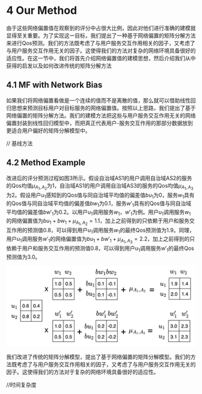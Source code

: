 # 4 Our Method

由于这些网络偏置值在观察到的评分中占很大比例，因此对他们进行准确的建模就显得至关重要。为了实现这一目标，我们提出了一种基于网络偏置的矩阵分解方法来进行Qos预测。我们的方法既考虑了与用户服务交互作用相关的因子，又考虑了与用户服务交互作用无关的因子。这使得我们的方法对复杂的网络环境具备很好的适应性。在这一节中，我们将首先介绍网络偏置值的建模思想，然后介绍我们从中获得的启发以及如何改进传统的矩阵分解方法

## 4.1 MF with Network Bias

如果我们将网络偏置看做是一个连续的值而不是离散的值，那么就可以借助线性回归思想来预测目标用户对目标服务的网络偏置值。按照以上思路，我们提出了基于网络偏置的矩阵分解方法。我们的建模方法把这些与用户服务交互作用无关的网络偏置封装到线性回归模型中，而把真正代表用户-服务交互作用的那部分数据放到更适合用户偏好的矩阵分解模型中。 

// 基线方法

## 4.2 Method Example

改进后的评分预测过程如图3所示。假设自治域AS1的用户调用自治域AS2的服务的Qos均值$\mu_{A_1,A_2}$为1，自治域AS1的用户调用自治域AS3的服务的Qos均值$\mu_{A_1,A_3}$为2。假设用户$u_1$感知到的Qos值与同自治域平均值的偏差值$bu_1$为0，服务$w_1$具有的Qos值与同自治域平均值的偏差值$bw_1$为0.1，服务$w'_1$具有的Qos值与同自治域平均值的偏差值$bw'_1$为0.2。以用户$u_1$调用服务$w_1$，$w'_1$为例。用户$u_1$调用服务$w_1$的网络偏置值为$bu_1 + bw_1 + \mu_{A_1,A_2}=1.1$，加上之前得到的只依赖于用户和服务交互作用的预测值0.8，可以得到用户$u_1$调用服务$w_1$的最终Qos预测值为1.9。同理，用户$u_1$调用服务$w'_1$的网络偏置值为$bu_1 + bw'_1 + \mu_{A_1,A_3}=2.2$，加上之前得到的只依赖于用户和服务交互作用的预测值0.8，可以得到用户$u_1$调用服务$w'_1$的最终Qos预测值为3.0。

<img src="image-20220207202606414.png" alt="image-20220207202606414" style="zoom:50%;" />



我们改进了传统的矩阵分解模型，提出了基于网络偏置的矩阵分解模型。我们的方法既考虑了与用户服务交互作用相关的因子，又考虑了与用户服务交互作用无关的因子。这使得我们的方法对于复杂的网络环境具备很好的适应性。

//时间复杂度